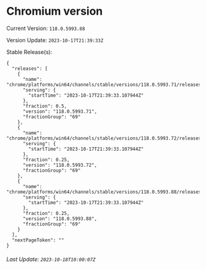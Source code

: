 # Chromium version

Current Version: `118.0.5993.88`

Version Update: `2023-10-17T21:39:33Z`

Stable Release(s):
```
{
  "releases": [
    {
      "name": "chrome/platforms/win64/channels/stable/versions/118.0.5993.71/releases/1697578773",
      "serving": {
        "startTime": "2023-10-17T21:39:33.107944Z"
      },
      "fraction": 0.5,
      "version": "118.0.5993.71",
      "fractionGroup": "69"
    },
    {
      "name": "chrome/platforms/win64/channels/stable/versions/118.0.5993.72/releases/1697578773",
      "serving": {
        "startTime": "2023-10-17T21:39:33.107944Z"
      },
      "fraction": 0.25,
      "version": "118.0.5993.72",
      "fractionGroup": "69"
    },
    {
      "name": "chrome/platforms/win64/channels/stable/versions/118.0.5993.88/releases/1697578773",
      "serving": {
        "startTime": "2023-10-17T21:39:33.107944Z"
      },
      "fraction": 0.25,
      "version": "118.0.5993.88",
      "fractionGroup": "69"
    }
  ],
  "nextPageToken": ""
}
```

###### Last Update: `2023-10-18T10:00:07Z`
        